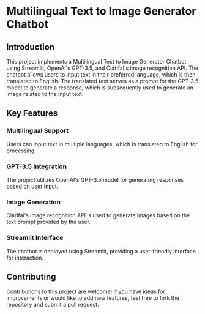 # Multilingual Text to Image Generator Chatbot

## Introduction

This project implements a Multilingual Text to Image Generator Chatbot using Streamlit, OpenAI's GPT-3.5, and Clarifai's image recognition API. The chatbot allows users to input text in their preferred language, which is then translated to English. The translated text serves as a prompt for the GPT-3.5 model to generate a response, which is subsequently used to generate an image related to the input text.

## Key Features

### Multilingual Support

Users can input text in multiple languages, which is translated to English for processing.

### GPT-3.5 Integration

The project utilizes OpenAI's GPT-3.5 model for generating responses based on user input.

### Image Generation

Clarifai's image recognition API is used to generate images based on the text prompt provided by the user.

### Streamlit Interface

The chatbot is deployed using Streamlit, providing a user-friendly interface for interaction.

## Contributing

Contributions to this project are welcome! If you have ideas for improvements or would like to add new features, feel free to fork the repository and submit a pull request.
